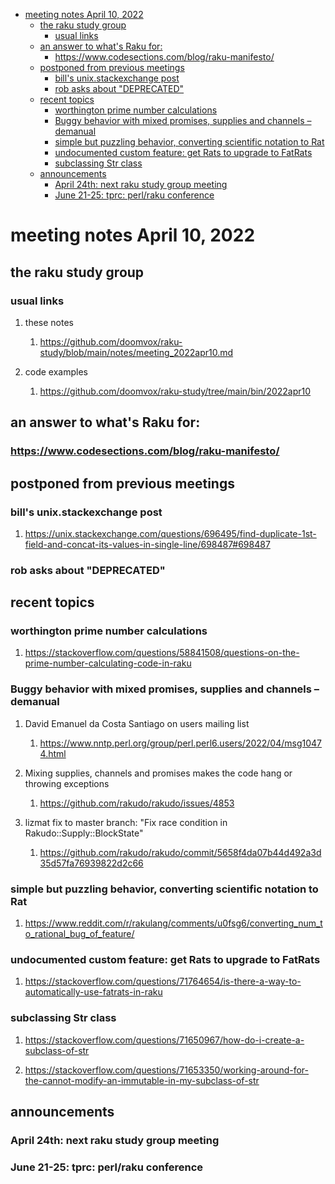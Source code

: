 - [meeting notes April 10, 2022](#orgec8eab7)
  - [the raku study group](#org24d09d8)
    - [usual links](#org334a217)
  - [an answer to what's Raku for:](#orgb6ce545)
    - [<https://www.codesections.com/blog/raku-manifesto/>](#org5e811ca)
  - [postponed from previous meetings](#orgaa28f8e)
    - [bill's unix.stackexchange post](#org682bddc)
    - [rob asks about "DEPRECATED"](#org4617dc1)
  - [recent topics](#org6ca861d)
    - [worthington prime number calculations](#orgc5c2cd0)
    - [Buggy behavior with mixed promises, supplies and channels &#x2013; demanual](#org9e48573)
    - [simple but puzzling behavior, converting scientific notation to Rat](#org20e5503)
    - [undocumented custom feature: get Rats to upgrade to FatRats](#org93b793e)
    - [subclassing Str class](#orgc1c829a)
  - [announcements](#org1f72ebe)
    - [April 24th: next raku study group meeting](#orgda9eabd)
    - [June 21-25: tprc: perl/raku conference](#orge654850)


<a id="orgec8eab7"></a>

# meeting notes April 10, 2022


<a id="org24d09d8"></a>

## the raku study group


<a id="org334a217"></a>

### usual links

1.  these notes

    1.  <https://github.com/doomvox/raku-study/blob/main/notes/meeting_2022apr10.md>

2.  code examples

    1.  <https://github.com/doomvox/raku-study/tree/main/bin/2022apr10>


<a id="orgb6ce545"></a>

## an answer to what's Raku for:


<a id="org5e811ca"></a>

### <https://www.codesections.com/blog/raku-manifesto/>


<a id="orgaa28f8e"></a>

## postponed from previous meetings


<a id="org682bddc"></a>

### bill's unix.stackexchange post

1.  <https://unix.stackexchange.com/questions/696495/find-duplicate-1st-field-and-concat-its-values-in-single-line/698487#698487>


<a id="org4617dc1"></a>

### rob asks about "DEPRECATED"


<a id="org6ca861d"></a>

## recent topics


<a id="orgc5c2cd0"></a>

### worthington prime number calculations

1.  <https://stackoverflow.com/questions/58841508/questions-on-the-prime-number-calculating-code-in-raku>


<a id="org9e48573"></a>

### Buggy behavior with mixed promises, supplies and channels &#x2013; demanual

1.  David Emanuel da Costa Santiago on users mailing list

    1.  <https://www.nntp.perl.org/group/perl.perl6.users/2022/04/msg10474.html>

2.  Mixing supplies, channels and promises makes the code hang or throwing exceptions

    1.  <https://github.com/rakudo/rakudo/issues/4853>

3.  lizmat fix to master branch: "Fix race condition in Rakudo::Supply::BlockState"

    1.  <https://github.com/rakudo/rakudo/commit/5658f4da07b44d492a3d35d57fa76939822d2c66>


<a id="org20e5503"></a>

### simple but puzzling behavior, converting scientific notation to Rat

1.  <https://www.reddit.com/r/rakulang/comments/u0fsg6/converting_num_to_rational_bug_of_feature/>


<a id="org93b793e"></a>

### undocumented custom feature: get Rats to upgrade to FatRats

1.  <https://stackoverflow.com/questions/71764654/is-there-a-way-to-automatically-use-fatrats-in-raku>


<a id="orgc1c829a"></a>

### subclassing Str class

1.  <https://stackoverflow.com/questions/71650967/how-do-i-create-a-subclass-of-str>

2.  <https://stackoverflow.com/questions/71653350/working-around-for-the-cannot-modify-an-immutable-in-my-subclass-of-str>


<a id="org1f72ebe"></a>

## announcements


<a id="orgda9eabd"></a>

### April 24th: next raku study group meeting


<a id="orge654850"></a>

### June 21-25: tprc: perl/raku conference
